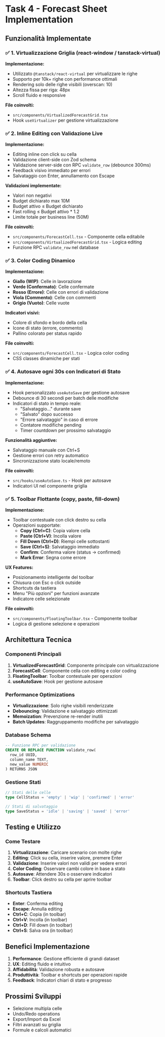 # Task 4 - Forecast Sheet Implementation

## Funzionalità Implementate

### ✅ 1. Virtualizzazione Griglia (react-window / tanstack-virtual)

**Implementazione:**
- Utilizzato `@tanstack/react-virtual` per virtualizzare le righe
- Supporto per 10k+ righe con performance ottimali
- Rendering solo delle righe visibili (overscan: 10)
- Altezza fissa per riga: 48px
- Scroll fluido e responsive

**File coinvolti:**
- `src/components/VirtualizedForecastGrid.tsx`
- Hook `useVirtualizer` per gestione virtualizzazione

### ✅ 2. Inline Editing con Validazione Live

**Implementazione:**
- Editing inline con click su cella
- Validazione client-side con Zod schema
- Validazione server-side con RPC `validate_row` (debounce 300ms)
- Feedback visivo immediato per errori
- Salvataggio con Enter, annullamento con Escape

**Validazioni implementate:**
- Valori non negativi
- Budget dichiarato max 10M
- Budget attivo ≤ Budget dichiarato
- Fast rolling ≤ Budget attivo * 1.2
- Limite totale per business line (50M)

**File coinvolti:**
- `src/components/ForecastCell.tsx` - Componente cella editabile
- `src/components/VirtualizedForecastGrid.tsx` - Logica editing
- Funzione RPC `validate_row` nel database

### ✅ 3. Color Coding Dinamico

**Implementazione:**
- **Giallo (WIP)**: Celle in lavorazione
- **Verde (Confermato)**: Celle confermate
- **Rosso (Errore)**: Celle con errori di validazione
- **Viola (Commento)**: Celle con commenti
- **Grigio (Vuoto)**: Celle vuote

**Indicatori visivi:**
- Colore di sfondo e bordo della cella
- Icone di stato (errore, commento)
- Pallino colorato per status rapido

**File coinvolti:**
- `src/components/ForecastCell.tsx` - Logica color coding
- CSS classes dinamiche per stati

### ✅ 4. Autosave ogni 30s con Indicatori di Stato

**Implementazione:**
- Hook personalizzato `useAutoSave` per gestione autosave
- Debounce di 30 secondi per batch delle modifiche
- Indicatori di stato in tempo reale:
  - "Salvataggio..." durante save
  - "Salvato" dopo successo
  - "Errore salvataggio" in caso di errore
  - Contatore modifiche pending
  - Timer countdown per prossimo salvataggio

**Funzionalità aggiuntive:**
- Salvataggio manuale con Ctrl+S
- Gestione errori con retry automatico
- Sincronizzazione stato locale/remoto

**File coinvolti:**
- `src/hooks/useAutoSave.ts` - Hook per autosave
- Indicatori UI nel componente griglia

### ✅ 5. Toolbar Flottante (copy, paste, fill-down)

**Implementazione:**
- Toolbar contestuale con click destro su cella
- Operazioni supportate:
  - **Copy (Ctrl+C)**: Copia valore cella
  - **Paste (Ctrl+V)**: Incolla valore
  - **Fill Down (Ctrl+D)**: Riempi celle sottostanti
  - **Save (Ctrl+S)**: Salvataggio immediato
  - **Confirm**: Conferma valore (status → confirmed)
  - **Mark Error**: Segna come errore

**UX Features:**
- Posizionamento intelligente del toolbar
- Chiusura con Esc o click outside
- Shortcuts da tastiera
- Menu "Più opzioni" per funzioni avanzate
- Indicatore celle selezionate

**File coinvolti:**
- `src/components/FloatingToolbar.tsx` - Componente toolbar
- Logica di gestione selezione e operazioni

## Architettura Tecnica

### Componenti Principali

1. **VirtualizedForecastGrid**: Componente principale con virtualizzazione
2. **ForecastCell**: Componente cella con editing e color coding
3. **FloatingToolbar**: Toolbar contestuale per operazioni
4. **useAutoSave**: Hook per gestione autosave

### Performance Optimizations

- **Virtualizzazione**: Solo righe visibili renderizzate
- **Debouncing**: Validazione e salvataggio ottimizzati
- **Memoization**: Prevenzione re-render inutili
- **Batch Updates**: Raggruppamento modifiche per salvataggio

### Database Schema

```sql
-- Funzione RPC per validazione
CREATE OR REPLACE FUNCTION validate_row(
  row_id UUID,
  column_name TEXT,
  new_value NUMERIC
) RETURNS JSON
```

### Gestione Stati

```typescript
// Stati delle celle
type CellStatus = 'empty' | 'wip' | 'confirmed' | 'error'

// Stati di salvataggio
type SaveStatus = 'idle' | 'saving' | 'saved' | 'error'
```

## Testing e Utilizzo

### Come Testare

1. **Virtualizzazione**: Caricare scenario con molte righe
2. **Editing**: Click su cella, inserire valore, premere Enter
3. **Validazione**: Inserire valori non validi per vedere errori
4. **Color Coding**: Osservare cambi colore in base a stato
5. **Autosave**: Attendere 30s o osservare indicatori
6. **Toolbar**: Click destro su cella per aprire toolbar

### Shortcuts Tastiera

- **Enter**: Conferma editing
- **Escape**: Annulla editing
- **Ctrl+C**: Copia (in toolbar)
- **Ctrl+V**: Incolla (in toolbar)
- **Ctrl+D**: Fill down (in toolbar)
- **Ctrl+S**: Salva ora (in toolbar)

## Benefici Implementazione

1. **Performance**: Gestione efficiente di grandi dataset
2. **UX**: Editing fluido e intuitivo
3. **Affidabilità**: Validazione robusta e autosave
4. **Produttività**: Toolbar e shortcuts per operazioni rapide
5. **Feedback**: Indicatori chiari di stato e progresso

## Prossimi Sviluppi

- Selezione multipla celle
- Undo/Redo operations
- Export/Import da Excel
- Filtri avanzati su griglia
- Formule e calcoli automatici